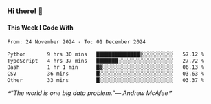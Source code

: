 ### Hi there! 👋

#### This Week I Code With
<!--START_SECTION:waka-->

```txt
From: 24 November 2024 - To: 01 December 2024

Python       9 hrs 30 mins   ██████████████▒░░░░░░░░░░   57.12 %
TypeScript   4 hrs 37 mins   ███████░░░░░░░░░░░░░░░░░░   27.72 %
Bash         1 hr 1 min      █▓░░░░░░░░░░░░░░░░░░░░░░░   06.13 %
CSV          36 mins         █░░░░░░░░░░░░░░░░░░░░░░░░   03.63 %
Other        33 mins         █░░░░░░░░░░░░░░░░░░░░░░░░   03.37 %
```

<!--END_SECTION:waka-->

<!--STARTS_HERE_QUOTE_README-->
<i>❝“The world is one big data problem.”— Andrew McAfee❞</i>
<!--ENDS_HERE_QUOTE_README-->
